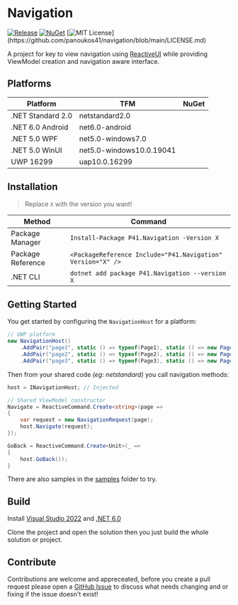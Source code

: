 # Navigation

[![Release](https://github.com/panoukos41/navigation/actions/workflows/release.yaml/badge.svg)](https://github.com/panoukos41/couchdb-identity/actions/workflows/release.yaml)
[![NuGet](https://buildstats.info/nuget/P41.Navigation?includePreReleases=true)](https://www.nuget.org/packages/P41.Navigation)
[![MIT License](https://img.shields.io/apm/l/atomic-design-ui.svg?)](https://github.com/panoukos41/navigation/blob/main/LICENSE.md)

A project for key to view navigation using [ReactiveUI](https://github.com/reactiveui/ReactiveUI) while providing ViewModel creation and navigation aware interface.

## Platforms

| Platform          | TFM                      | NuGet |
|-------------------|--------------------------|-------|
| .NET Standard 2.0 | netstandard2.0           |       |
| .NET 6.0 Android  | net6.0-android           |       |
| .NET 5.0 WPF      | net5.0-windows7.0        |       |
| .NET 5.0 WinUI    | net5.0-windows10.0.19041 |       |
| UWP 16299         | uap10.0.16299            |       |

## Installation

> Replace `X` with the version you want!

| Method            | Command                  |
|-------------------|--------------------------|
| Package Manager   | `Install-Package P41.Navigation -Version X`|
| Package Reference | `<PackageReference Include="P41.Navigation" Version="X" />`|
| .NET CLI          | `dotnet add package P41.Navigation --version X`|

## Getting Started

You get started by configuring the `NavigationHost` for a platform:

```csharp
// UWP platform
new NavigationHost()
    .AddPair("page1", static () => typeof(Page1), static () => new Page1ViewModel())
    .AddPair("page2", static () => typeof(Page2), static () => new Page2ViewModel())
    .AddPair("page3", static () => typeof(Page3), static () => new Page3ViewModel());
```

Then from your shared code *(eg: netstandard)* you call navigation methods:

```csharp
host = INavigationHost; // Injected

// Shared ViewModel constructor
Navigate = ReactiveCommand.Create<string>(page =>
{
    var request = new NavigationRequest(page);
    host.Navigate(request);
});

GoBack = ReactiveCommand.Create<Unit>(_ =>
{
    host.GoBack());
}
```

There are also samples in the [samples](./samples) folder to try.

## Build

Install [Visual Studio 2022]() and [.NET 6.0]()

Clone the project and open the solution then you just build the whole solution or project.

## Contribute

Contributions are welcome and appreceated, before you create a pull request please open a [GitHub Issue](https://github.com/panoukos41/navigation/issues/new) to discuss what needs changing and or fixing if the issue doesn't exist!
